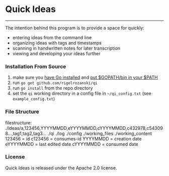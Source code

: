# Quick Ideas

---

The intention behind this program is to provide a space for quickly:
 - entering ideas from the command line
 - organizing ideas with tags and timestamps
 - scanning in handwritten notes for later transcription
 - viewing and developing your ideas further

### Installation From Source

1. make sure you [have Go installed][1] and [put $GOPATH/bin in your $PATH][2]
2. run `go get github.com/rigelrozanski/qi`
3. run `go install` from the repo directory
4. set the `qi` working directory in a config file in `~/qi_config.txt` (see `example_config.txt`)

[1]: https://golang.org/doc/install
[2]: https://github.com/tendermint/tendermint/wiki/Setting-GOPATH 

### File Structure

filestructure:
               ./ideas/a,123456,YYYYMMDD,eYYYYMMDD,cYYYYMMDD,c432978,c543098...,tag1,tag2,tag3...
               ./qi
               ./log
               ./config
               ./working_files
               ./working_content
123456 = id
c123456 = consumes-id
YYYYMMDD = creation date
eYYYYMMDD = last edited date
cYYYYMMDD = consumed date

### License

Quick Ideas is released under the Apache 2.0 license.
